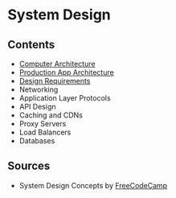 # System Design

## Contents

- [Computer Architecture](./computer_architecture/)
- [Production App Architecture](./prod_app_architecture/)
- [Design Requirements](./design_requirements/)
- Networking
- Application Layer Protocols
- API Design
- Caching and CDNs
- Proxy Servers
- Load Balancers
- Databases

## Sources

- System Design Concepts by [FreeCodeCamp](https://www.youtube.com/watch?v=F2FmTdLtb_4)
